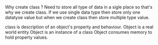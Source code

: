 Why create class ?
Need to store all type of data in a sigle place so that's why we create class.
If we use single data type then store only one datatyoe value but when we create class then store multiple type value.

class is description of an  object's property and behaviour.
Object is a real world entity
Object is an instance of a class
Object consumes memory to hold property values.